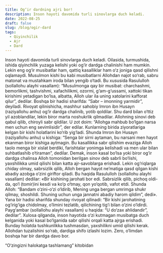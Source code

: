 ```yaml
---
title: Og‘ir dardning ajri bor!
description: Inson hayoti davomida turli sinovlarga duch keladi.
date: 2022-08-25
draft: false
slug: /blog/ogir-dard
tags:
  - Qiyinchilik
  - Ajr
  - Dard
---
```


Inson hayoti davomida turli sinovlarga duch keladi. Oilasida, turmushida, ishida qiyinchilik yuzaga kelishi yoki og‘ir dardga chalinishi ham mumkin. Lekin eng og‘ir musibatlar ham, qattiq kasalliklar ham o‘z joniga qasd qilishni oqlamaydi. Musulmon kishi bu kabi musibatlarni Allohdan najot so‘rab, sabru matonat va mustahkam iroda bilan yengib o‘tadi. Bu xususida Rasululloh (sollallohu alayhi vasallam): “Musulmonga qay bir musibat: charchashmi, bemorlikmi, tashvishmi, xafachilikmi, ozormi, g‘am-g‘ussami, xattoki tikan kirishimi yetadigan bo‘lsa, albatta, Alloh ular ila uning xatolarini kafforat qilur”, dedilar. Boshqa bir hadisi sharifda: “Sabr – imonning yarmidir”, deyiladi.
Rivoyat qilinishicha, mashhur sahobiy Imron ibn Husayn (raziyallohu anhu) og‘ir dardga chalinib, yotib qoldilar. Shu dard bilan o‘ttiz yil azoblandilar, lekin biror marta noshukrlik qilmadilar. Allohning sinovi deb qabul qilib, chiroyli sabr qildilar. U zot doim: “Allohga mahbub bo‘lgan narsa men uchun eng sevimlisidir”, der edilar. Kunlarning birida ziyoratlariga kelgan bir kishi holatlarini ko‘rib yig‘ladi. Shunda Imron ibn Husayn (raziyallohu anhu) u kishiga: “Senga bir sirni aytaman, bu narsani men hayot ekanman biror kishiga aytmagin. Bu kasallikka sabr qilishim evaziga Alloh taolo menga bir xislat berdiki, farishtalar yonimga kelishadi va men ular bilan suhbatlashib o‘tiraman”, dedilar.
Demak, inson kasal bo‘lsa yoki biror og‘ir dardga chalinsa Alloh tomonidan berilgan sinov deb sabrli bo‘lishi, yaxshilikka umid qilishi bilan katta ajr-savoblarga erishadi. Lekin og‘riqlarga chiday olmay, sabrsizlik qilib, Alloh bergan hayot ne’matiga qasd qilgan kishi abadiy azobga o‘zini giriftor qiladi. Bu haqida Rasululloh (sollallohu alayhi vasallam) dedilar: «Bir kishining jarohati bor edi. Sabrsizlik qilib, pichoq oldi-da, qo‘l (tomir)ini kesdi va ko‘p o‘tmay, qon yo‘qotib, vafot etdi. Shunda Alloh: “Bandam o‘zini-o‘zi o‘ldirib, Mening unga bergan umrimga shukr qilmay, shoshildi. Shuning uchun unga jannatni abadiy harom qildim”, dedi». Yana bir hadisi sharifda shunday rivoyat qilinadi: “Bir kishi jarohatining og‘irig‘iga chidolmay, o‘limini tezlatib, qilichining tig‘i bilan o‘zini o‘ldirdi. Payg‘ambar (sollallohu alayhi vasallam) u haqida: “U do‘zax ahlidandir”, dedilar”.
Xulosa qilganda, inson hayotida o‘zi kutmagan musibatga duch kelganida yoki kasal bo‘lganida sabr qilishi orqali katta ajrga erishadi. Bunday holatda tushkunlikka tushmasdan, yaxshilikni umid qilishi kerak. Allohdan tuzalishini so‘rab, dardiga shifo izlashi lozim. Zero, o‘limdan boshqa har bir dardga davo bor.

“O‘zingizni halokatga tashlamang” kitobidan
